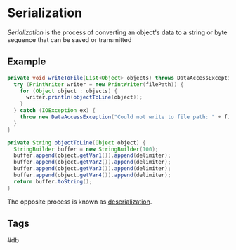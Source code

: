 # Serialization 
*Serialization* is the process of converting an object's data to a string or byte sequence that can be saved or transmitted

## Example
```java
private void writeToFile(List<Object> objects) throws DataAccessException {
  try (PrintWriter writer = new PrintWriter(filePath)) {
    for (Object object : objects) {
      writer.println(objectToLine(object));
    }
  } catch (IOException ex) {
    throw new DataAccessException("Could not write to file path: " + filePath, ex);
  }
}

private String objectToLine(Object object) {
  StringBuilder buffer = new StringBuilder(100);
  buffer.append(object.getVar1()).append(delimiter);
  buffer.append(object.getVar2()).append(delimiter);
  buffer.append(object.getVar3()).append(delimiter);
  buffer.append(object.getVar4()).append(delimiter);
  return buffer.toString();
}
```

The opposite process is known as [deserialization](../202209181847).  

## Tags
#db
